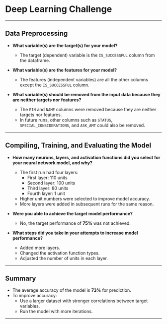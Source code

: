 # Deep Learning Challenge

---

## Data Preprocessing

- **What variable(s) are the target(s) for your model?**
  - The target (dependent) variable is the `IS_SUCCESSFUL` column from the dataframe.

- **What variable(s) are the features for your model?**
  - The features (independent variables) are all the other columns except the `IS_SUCCESSFUL` column.

- **What variable(s) should be removed from the input data because they are neither targets nor features?**
  - The `EIN` and `NAME` columns were removed because they are neither targets nor features.
  - In future runs, other columns such as `STATUS`, `SPECIAL_CONSIDERATIONS`, and `ASK_AMT` could also be removed.

---

## Compiling, Training, and Evaluating the Model

- **How many neurons, layers, and activation functions did you select for your neural network model, and why?**
  - The first run had four layers:
    - First layer: 110 units
    - Second layer: 100 units
    - Third layer: 80 units
    - Fourth layer: 1 unit
  - Higher unit numbers were selected to improve model accuracy.
  - More layers were added in subsequent runs for the same reason.

- **Were you able to achieve the target model performance?**
  - No, the target performance of **75%** was not achieved.

- **What steps did you take in your attempts to increase model performance?**
  - Added more layers.
  - Changed the activation function types.
  - Adjusted the number of units in each layer.

---

## Summary

- The average accuracy of the model is **73%** for prediction.
- To improve accuracy:
  - Use a larger dataset with stronger correlations between target variables.
  - Run the model with more iterations.

---
